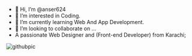 - 👋 Hi, I’m @anser624
- 👀 I’m interested in Coding.
- 🌱 I’m currently learning Web And App Development.
- 💞️ I’m looking to collaborate on ...
- A passionate Web Designer and (Front-end Developer) from Karachi;

<!---
anser624/anser624 is a ✨ special ✨ repository because its `README.md` (this file) appears on your GitHub profile.
You can click the Preview link to take a look at your changes.
--->
![githubpic](https://github.com/user-attachments/assets/5027e0f2-0e8d-4ea3-92a5-7dd29246f3bd)
